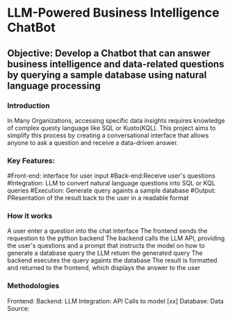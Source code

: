# LLM-Powered Business Intelligence ChatBot

## Objective: Develop a Chatbot that can answer business intelligence and data-related questions by querying a sample database using natural language processing

### Introduction
In Many Organizations, accessing specific data insights requires knowledge of complex questy language like SQL or Kusto(KQL). This project aims to simplify this process by creating a conversational interface that allows anyone to ask a question and receive a data-driven answer.

### Key Features: 
  #Front-end: interface for user input
  #Back-end:Receive user's questions
  #Integration: LLM to convert natural language questions into SQL or KQL queries
  #Execution: Generate query againts a sample database
  #Output: PResentation of the result back to the user in a readable format

### How it works
A user enter a question into the chat interface
The frontend sends the requestion to the python backend
The backend calls the LLM API, providing the user's questions and a prompt that instructs the model on how to generate a database query
the LLM retuen the generated query
The backend esecutes the query againts the database
The result is formatted and returned to the frontend, which displays the answer to the user

### Methodologies
Frontend: 
Backend:
LLM Integration: API Calls to model [xx]
Database:
Data Source:
  
  

